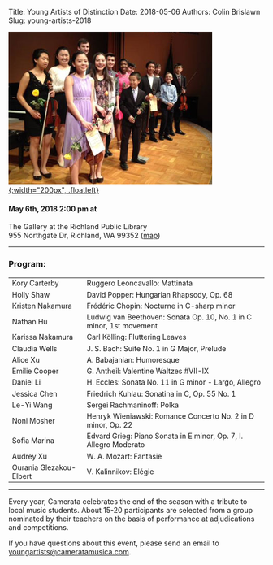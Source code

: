 Title: Young Artists of Distinction
Date: 2018-05-06
Authors: Colin Brislawn
Slug: young-artists-2018

[![ ](/images/2017-2018/YoungArtists400.jpg){:width="200px", .floatleft}]({filename}./YoungArtists2018.md)

#### May 6th, 2018 2:00 pm at

The Gallery at the Richland Public Library <br>
955 Northgate Dr, Richland, WA 99352 ([map](https://www.google.com/maps/place/Richland+Public+Library/@46.279784,-119.278918,15z/data=!4m5!3m4!1s0x0:0xf2400b4831762b5a!8m2!3d46.279784!4d-119.278918))

---

### Program:

|                          |                                                                     |
|--------------------------|---------------------------------------------------------------------|
| Kory Carterby            | Ruggero Leoncavallo: Mattinata                                      |
| Holly Shaw               | David Popper: Hungarian Rhapsody, Op. 68                            |
| Kristen Nakamura         | Frédéric Chopin: Nocturne in C-sharp minor                          |
| Nathan Hu                | Ludwig van Beethoven: Sonata Op. 10, No. 1 in C minor, 1st movement |
| Karissa Nakamura         | Carl Kölling: Fluttering Leaves                                     |
| Claudia Wells            | J. S. Bach: Suite No. 1 in G Major, Prelude                         |
| Alice Xu                 | A. Babajanian: Humoresque                                           |
| Emilie Cooper            | G. Antheil: Valentine Waltzes #VII-IX                               |
| Daniel Li                | H. Eccles: Sonata No. 11 in G minor - Largo, Allegro                |
| Jessica Chen             | Friedrich Kuhlau: Sonatina in C, Op. 55 No. 1                       |
| Le-Yi Wang               | Sergei Rachmaninoff: Polka                                          |
| Noni Mosher              | Henryk Wieniawski: Romance Concerto No. 2 in D minor, Op. 22        |
| Sofia Marina             | Edvard Grieg: Piano Sonata in E minor, Op. 7, I. Allegro Moderato   |
| Audrey Xu                | W. A. Mozart: Fantasie                                              |
| Ourania Glezakou-Elbert  | V. Kalinnikov: Elégie                                               |

---

Every year, Camerata celebrates the end of the season with a tribute to local music students.  About 15-20 participants are selected from a group nominated by their teachers on the basis of performance at adjudications and competitions.

If you have questions about this event, please send an email to [youngartists@cameratamusica.com](mailto:youngartists@cameratamusica.com).
